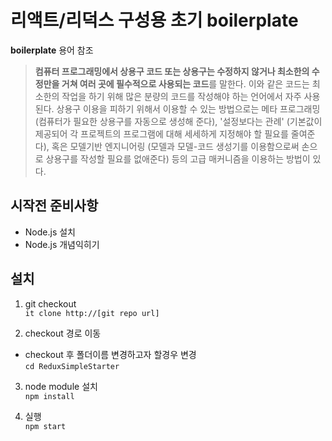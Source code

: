 # 리액트/리덕스 구성용 초기 boilerplate

**boilerplate** 용어 참조

> **컴퓨터 프로그래밍에서 상용구 코드 또는 상용구는 수정하지 않거나 최소한의 수정만을 거쳐 여러 곳에 필수적으로 사용되는 코드**를 말한다. 이와 같은 코드는 최소한의 작업을 하기 위해 많은 분량의 코드를 작성해야 하는 언어에서 자주 사용된다. 상용구 이용을 피하기 위해서 이용할 수 있는 방법으로는 메타 프로그래밍 (컴퓨터가 필요한 상용구를 자동으로 생성해 준다), '설정보다는 관례' (기본값이 제공되어 각 프로젝트의 프로그램에 대해 세세하게 지정해야 할 필요를 줄여준다), 혹은 모델기반 엔지니어링 (모델과 모델-코드 생성기를 이용함으로써 손으로 상용구를 작성할 필요를 없애준다) 등의 고급 매커니즘을 이용하는 방법이 있다.


## 시작전 준비사항
* Node.js 설치
* Node.js 개념익히기

## 설치
1. git checkout  
```it clone http://[git repo url]```

2. checkout 경로 이동
 * checkout 후 폴더이름 변경하고자 할경우 변경  
```cd ReduxSimpleStarter```

3. node module 설치  
```npm install```

4. 실행  
```npm start```
